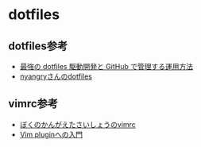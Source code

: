 # dotfiles

## dotfiles参考

* [最強の dotfiles 駆動開発と GitHub で管理する運用方法](http://qiita.com/b4b4r07/items/b70178e021bef12cd4a2)
* [nyangryさんのdotfiles](https://github.com/nyangry/dotfiles)

## vimrc参考

* [ぼくのかんがえたさいしょうのvimrc](http://deris.hatenablog.jp/entry/2014/05/20/235807)
* [Vim pluginへの入門](http://qiita.com/himinato/items/caf5a0b19ce893a75363)
